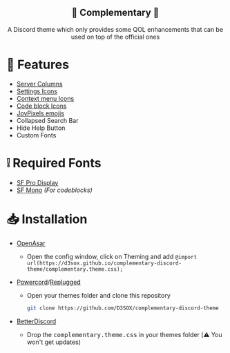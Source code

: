 <div align="center" justify="center">

<h2> 🧩 Complementary 🧩 </h2>

A Discord theme which only provides some QOL enhancements that can be used on top of the official ones

</div>

# 🎉 Features

- [Server Columns](https://github.com/mwittrien/BetterDiscordAddons/tree/master/Themes/ServerColumns)
- [Settings Icons](https://github.com/crearts-community/Settings-Icons)
- [Context menu Icons](https://github.com/CreArts-Community/Context-Icons)
- [Code block Icons](https://github.com/snappercord/codeblock-icons)
- [JoyPixels emojis](https://github.com/mwittrien/BetterDiscordAddons/tree/master/Themes/EmojiReplace)
- Collapsed Search Bar
- Hide Help Button
- Custom Fonts

# ❕ Required Fonts

- [SF Pro Display](https://developer.apple.com/fonts/)
- [SF Mono](https://developer.apple.com/fonts/) _(For codeblocks)_


# 📥 Installation

- [OpenAsar](https://github.com/GooseMod/OpenAsar)
  - Open the config window, click on Theming and add `@import url(https://d3sox.github.io/complementary-discord-theme/complementary.theme.css);` 

- [Powercord](https://github.com/powercord-org/powercord/)/[Replugged](https://github.com/replugged-org/replugged)
  - Open your themes folder and clone this repository
    ```sh
    git clone https://github.com/D3SOX/complementary-discord-theme
    ```

- [BetterDiscord](https://github.com/BetterDiscord/BetterDiscord)

  - Drop the <kbd>complementary.theme.css</kbd> in your themes folder (⚠️ You won't get updates)
